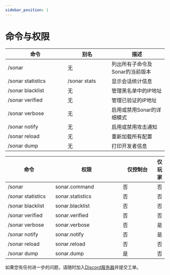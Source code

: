 ```yaml
---
sidebar_position: 1
---
```


# 命令与权限

<table><thead><tr><th width="173.33333333333331">命令</th><th width="123">别名</th><th>描述</th></tr></thead><tbody><tr><td>/sonar</td><td>无</td><td>列出所有子命令及Sonar的当前版本</td></tr><tr><td>/sonar statistics</td><td>/sonar stats</td><td>显示会话统计信息</td></tr><tr><td>/sonar blacklist</td><td>无</td><td>管理黑名单中的IP地址</td></tr><tr><td>/sonar verified</td><td>无</td><td>管理已验证的IP地址</td></tr><tr><td>/sonar verbose</td><td>无</td><td>启用或禁用Sonar的详细模式</td></tr><tr><td>/sonar notify</td><td>无</td><td>启用或禁用攻击通知</td></tr><tr><td>/sonar reload</td><td>无</td><td>重新加载所有配置</td></tr><tr><td>/sonar dump</td><td>无</td><td>打印开发者信息</td></tr></tbody></table>

<table><thead><tr><th width="189">命令</th><th width="259">权限</th><th width="155">仅控制台</th><th>仅玩家</th></tr></thead><tbody><tr><td>/sonar</td><td>sonar.command</td><td>否</td><td>否</td></tr><tr><td>/sonar statistics</td><td>sonar.statistics</td><td>否</td><td>否</td></tr><tr><td>/sonar blacklist</td><td>sonar.blacklist</td><td>否</td><td>否</td></tr><tr><td>/sonar verified</td><td>sonar.verified</td><td>否</td><td>否</td></tr><tr><td>/sonar verbose</td><td>sonar.verbose</td><td>否</td><td>是</td></tr><tr><td>/sonar notify</td><td>sonar.notify</td><td>否</td><td>是</td></tr><tr><td>/sonar reload</td><td>sonar.reload</td><td>否</td><td>否</td></tr><tr><td>/sonar dump</td><td>sonar.dump</td><td>是</td><td>否</td></tr></tbody></table>

如果您有任何进一步的问题，请随时加入[Discord服务器](https://jonesdev.xyz/discord)并提交工单。
